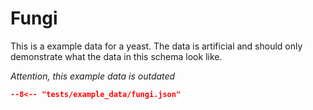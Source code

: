 # Fungi

This is a example data for a yeast. The data is artificial and should only demonstrate
what the data in this schema look like.

*Attention, this example data is outdated*

```JSON
--8<-- "tests/example_data/fungi.json"
```
